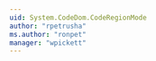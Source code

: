 ```yaml
---
uid: System.CodeDom.CodeRegionMode
author: "rpetrusha"
ms.author: "ronpet"
manager: "wpickett"
---
```

